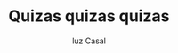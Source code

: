 ---
layout: post
title: Quizas quizas quizas
author: luz Casal
language: "Français"
image:
  artist: luz-casal.png
---